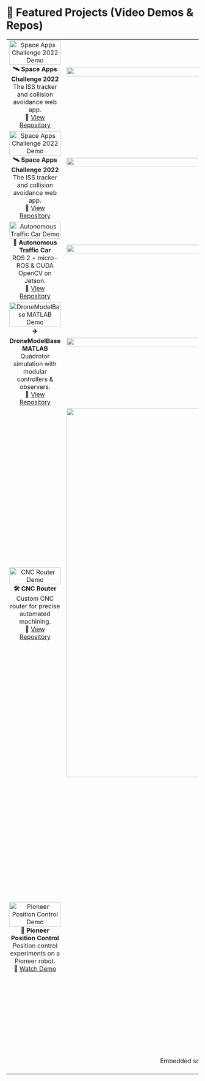 # 🚀 Featured Projects (Video Demos & Repos)

<div align="center">

<table>
  <tr>
    <td align="center" width="50%">
      <a href="https://www.youtube.com/watch?v=zma0hUkrPUk">
        <img src="https://user-images.githubusercontent.com/84602829/212249521-765e6854-8e4c-41c8-b9a8-9e28f1c2955f.png" width="100%" alt="Space Apps Challenge 2022 Demo"/>
      </a>
      <br/>
      <b>🛰️ Space Apps Challenge 2022</b><br/>
      The ISS tracker and collision avoidance web app. <br/>
      🔗 <a href="https://github.com/Ineso1/space-apps-challenge-2022">View Repository</a>
    </td>
    <td align="center" width="50%">
      <a href="https://youtu.be/vhkOnLaiGKc">
        <img src="https://github.com/Ineso1/bldc_control_simulator/blob/main/resources/screenShots/control_v3_4.png?raw=true" width="100%" alt="BLDC Control Simulator"/>
      </a>
      <br/>
      <b>⚡ BLDC Control Simulator</b><br/>
      Python simulator for BLDC motors with FOC & Lyapunov-based PID. <br/>
      🔗 <a href="https://github.com/Ineso1/bldc_control_simulator">View Repository</a>
    </td>
  </tr>

  <tr> <td align="center" width="50%"> <a href="https://www.youtube.com/watch?v=zma0hUkrPUk"> <img src="https://img.youtube.com/vi/zma0hUkrPUk/0.jpg" width="100%" alt="Space Apps Challenge 2022 Demo"/> </a> <br/> <b>🛰️ Space Apps Challenge 2022</b><br/> The ISS tracker and collision avoidance web app. <br/> 🔗 <a href="https://github.com/Ineso1/space-apps-challenge-2022">View Repository</a> </td> <td align="center" width="50%"> <a href="https://youtu.be/vhkOnLaiGKc"> <img src="https://github.com/Ineso1/bldc_control_simulator/blob/main/resources/screenShots/control_v3_4.png?raw=true" width="100%" alt="BLDC Control Simulator"/> </a> <br/> <b>⚡ BLDC Control Simulator</b><br/> Python simulator for BLDC motors with FOC & Lyapunov-based PID. <br/> 🔗 <a href="https://github.com/Ineso1/bldc_control_simulator">View Repository</a> </td> </tr>

  <tr>
    <td align="center" width="50%">
      <a href="https://www.youtube.com/watch?v=ZkQhuwi-L_w">
        <img src="https://img.youtube.com/vi/ZkQhuwi-L_w/0.jpg" width="100%" alt="Autonomous Traffic Car Demo"/>
      </a>
      <br/>
      <b>🚗 Autonomous Traffic Car</b><br/>
      ROS 2 + micro-ROS & CUDA OpenCV on Jetson. <br/>
      🔗 <a href="https://github.com/Ineso1/autonomous_traffic_car">View Repository</a>
    </td>
    <td align="center" width="50%">
      <a href="https://www.youtube.com/watch?v=cm6aAOt2KGA">
        <img src="https://img.youtube.com/vi/cm6aAOt2KGA/0.jpg" width="100%" alt="Drone Disturbance Rejection Demo"/>
      </a>
      <br/>
      <b>🚁 Drone Disturbance Rejection Control</b><br/>
      Modular drone control with disturbance observers. <br/>
      🔗 <a href="https://github.com/Ineso1/drone_disturbance_rejection_control_flair">View Repository</a>
    </td>
  </tr>

  <tr>
    <td align="center" width="50%">
      <a href="https://www.youtube.com/watch?v=vqDC104RrXA">
        <img src="https://img.youtube.com/vi/vqDC104RrXA/0.jpg" width="100%" alt="DroneModelBase MATLAB Demo"/>
      </a>
      <br/>
      <b>✈️ DroneModelBase MATLAB</b><br/>
      Quadrotor simulation with modular controllers & observers. <br/>
      🔗 <a href="https://github.com/Ineso1/DroneModelBase_matlabScripting">View Repository</a>
    </td>
    <td align="center" width="50%">
      <a href="https://www.youtube.com/watch?v=vhkOnLaiGKc">
        <img src="https://img.youtube.com/vi/vhkOnLaiGKc/0.jpg" width="100%" alt="BLDC FOC Teensy Demo"/>
      </a>
      <br/>
      <b>🔧 BLDC FOC Teensy</b><br/>
      Teensy firmware for precise BLDC motor control. <br/>
      🔗 <a href="https://github.com/Ineso1/bldcFOC_teensy">View Repository</a>
    </td>
  </tr>

  <tr>
    <td align="center" width="50%">
      <a href="https://youtu.be/xKXyNwI1S20">
        <img src="https://img.youtube.com/vi/xKXyNwI1S20/0.jpg" width="100%" alt="CNC Router Demo"/>
      </a>
      <br/>
      <b>🛠️ CNC Router</b><br/>
      Custom CNC router for precise automated machining. <br/>
      🔗 <a href="https://github.com/Ineso1/cnc_router">View Repository</a>
    </td>
    <td align="center" width="50%">
      <a href="https://github.com/Ineso1/SimpleLidarBotSim">
        <img width="1583" height="964" alt="positionComparision1" src="https://github.com/user-attachments/assets/72331958-2be1-4e9d-aab7-acca36690185" />
      </a>
      <br/>
      <b>🤖 SimpleLidarBotSim</b><br/>
      A simple robot trying to explore with Lidar simulation. <br/>
      🔗 <a href="https://github.com/Ineso1/SimpleLidarBotSim">View Repository</a>
    </td>
  </tr>

  <tr>
  <td align="center" width="50%">
    <a href="https://youtu.be/7UKesa0KIn0">
      <img src="https://img.youtube.com/vi/7UKesa0KIn0/0.jpg" width="100%" alt="Pioneer Position Control Demo"/>
    </a>
    <br/>
    <b>📡 Pioneer Position Control</b><br/>
    Position control experiments on a Pioneer robot. <br/>
    🔗 <a href="https://youtu.be/7UKesa0KIn0">Watch Demo</a>
  </td>
  <td align="center" width="50%">
    <a href="https://github.com/Ineso1/Conversion-de-bici-electrica-">
      <img width="457" height="638" alt="biciEcu" src="https://github.com/user-attachments/assets/efcbe531-6a7c-4058-ad2c-b97379b2878c" />
    </a>
    <br/>
    <b>⚡ Conversion de Bici Electrica</b><br/>
    Embedded software for controlling a BLDC motor using FreeRTOS on STM hardware. Includes telemetry via CAN and multiple controller modules. <br/>
    🔗 <a href="https://github.com/Ineso1/Conversion-de-bici-electrica-">View Repository</a>
  </td>
</tr>



</table>

</div>

